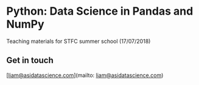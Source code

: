 # Python: Data Science in Pandas and NumPy

Teaching materials for STFC summer school (17/07/2018)

## Get in touch

[liam@asidatascience.com](mailto: liam@asidatascience.com)


